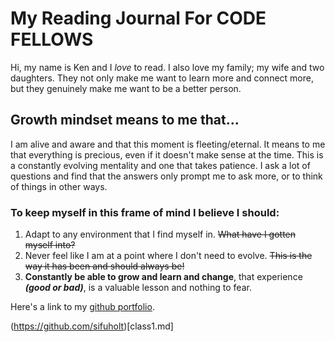 # My Reading Journal For CODE FELLOWS 

Hi, my name is Ken and I *love* to read. I also love my family; my wife and two daughters. They not only make me want to learn more and connect more, but they genuinely make me want to be a better person.

## Growth mindset means to me that...
  I am alive and aware and that this moment is fleeting/eternal. It means to me that everything is precious, even if it doesn't make sense at the time. This is a constantly evolving mentality and one that takes patience. I ask a lot of questions and find that the answers only prompt me to ask more, or to think of things in other ways. 

### To keep myself in this frame of mind I believe I should:

1. Adapt to any environment that I find myself in.   ~~What have I gotten myself into?~~
2. Never feel like I am at a point where I don't need to evolve.   ~~This is the way it has been and should always be!~~
3. **Constantly be able to grow and learn __and change__**, that experience ***(good or bad)***, is a valuable lesson and nothing to fear.



Here's a link to my [github portfolio](https://github.com/sifuholt).


(https://github.com/sifuholt)[class1.md]

